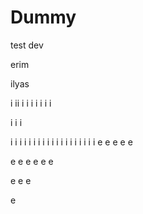 # Dummy

test dev

erim


ilyas

i
ii
i
i
i
i
i
i
i

i
i
i

i
i
i
i
i
i
i
i
i
i
i
i
i
i
i
i
i
i
i
e
e
e
e
e

e
e
e
e
e
e

e
e
e

e
